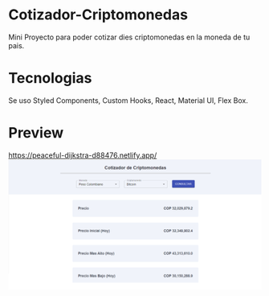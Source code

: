 # Cotizador-Criptomonedas
Mini Proyecto para poder cotizar dies criptomonedas en la moneda de tu pais.

# Tecnologias
Se uso Styled Components, Custom Hooks, React, Material UI, Flex Box.

# Preview
https://peaceful-dijkstra-d88476.netlify.app/
![Imagen Proyecto](https://raw.githubusercontent.com/mvalencia29/Cotizador-Criptomonedas/master/Banner.png)

